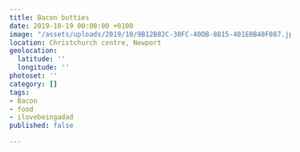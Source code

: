 ```yaml
---
title: Bacon butties
date: 2019-10-19 00:00:00 +0100
image: "/assets/uploads/2019/10/9B12B82C-30FC-40DB-8815-401E0B40F087.jpeg"
location: Christchurch centre, Newport
geolocation:
  latitude: ''
  longitude: ''
photoset: ''
category: []
tags:
- Bacon
- food
- ilovebeingadad
published: false

---
```


